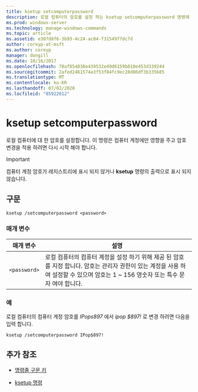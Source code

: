```yaml
---
title: ksetup setcomputerpassword
description: 로컬 컴퓨터의 암호를 설정 하는 ksetup setcomputerpassword 명령에 대 한 참조 문서입니다.
ms.prod: windows-server
ms.technology: manage-windows-commands
ms.topic: article
ms.assetid: e307d8f6-3b93-4c24-ac04-f31549f7dc7d
author: coreyp-at-msft
ms.author: coreyp
manager: dongill
ms.date: 10/16/2017
ms.openlocfilehash: 70af854838e439532e49d6159b010e453d339244
ms.sourcegitcommit: 2afed2461574a3f53f84fc9ec28d86df3b335685
ms.translationtype: MT
ms.contentlocale: ko-KR
ms.lasthandoff: 07/02/2020
ms.locfileid: "85922612"
---
```

# <a name="ksetup-setcomputerpassword"></a>ksetup setcomputerpassword

로컬 컴퓨터에 대 한 암호를 설정합니다. 이 명령은 컴퓨터 계정에만 영향을 주고 암호 변경을 적용 하려면 다시 시작 해야 합니다.

> [!IMPORTANT]
> 컴퓨터 계정 암호가 레지스트리에 표시 되지 않거나 **ksetup** 명령의 출력으로 표시 되지 않습니다.

## <a name="syntax"></a>구문

```
ksetup /setcomputerpassword <password>
```

### <a name="parameters"></a>매개 변수

| 매개 변수 | 설명 |
| --------- | ----------- |
| `<password>` | 로컬 컴퓨터의 컴퓨터 계정을 설정 하기 위해 제공 된 암호를 지정 합니다. 암호는 관리자 권한이 있는 계정을 사용 하 여 설정할 수 있으며 암호는 1 ~ 156 영숫자 또는 특수 문자 여야 합니다. |

### <a name="examples"></a>예

로컬 컴퓨터의 컴퓨터 계정 암호를 *IPops897* 에서 *ipop $897!* 로 변경 하려면 다음을 입력 합니다.

```
ksetup /setcomputerpassword IPop$897!
```

## <a name="additional-references"></a>추가 참조

- [명령줄 구문 키](command-line-syntax-key.md)

- [ksetup 명령](ksetup.md)
